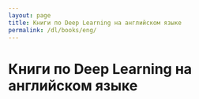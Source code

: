 ```yaml
---
layout: page
title: Книги по Deep Learning на английском языке
permalink: /dl/books/eng/
---
```


# Книги по Deep Learning на английском языке

